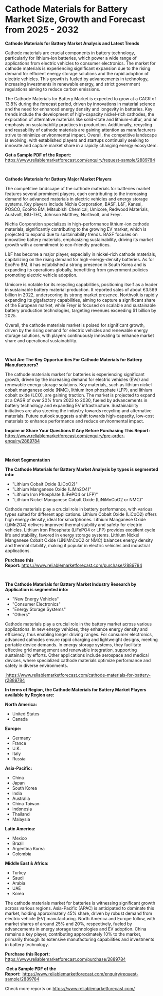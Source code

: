<p><h1>Cathode Materials for Battery Market Size, Growth and Forecast from 2025 - 2032</h1></p><p><strong>Cathode Materials for Battery Market Analysis and Latest Trends</strong></p>
<p><p>Cathode materials are crucial components in battery technology, particularly for lithium-ion batteries, which power a wide range of applications from electric vehicles to consumer electronics. The market for cathode materials is experiencing significant expansion due to the rising demand for efficient energy storage solutions and the rapid adoption of electric vehicles. This growth is fueled by advancements in technology, increasing investments in renewable energy, and strict government regulations aiming to reduce carbon emissions.</p><p>The Cathode Materials for Battery Market is expected to grow at a CAGR of 13.8% during the forecast period, driven by innovations in material science and the need for enhanced energy density and longevity in batteries. Key trends include the development of high-capacity nickel-rich cathodes, the exploration of alternative materials like solid-state and lithium-sulfur, and an emphasis on sustainability practices in production. Additionally, recycling and reusability of cathode materials are gaining attention as manufacturers strive to minimize environmental impact. Overall, the competitive landscape is evolving, with established players and startups continually seeking to innovate and capture market share in a rapidly changing energy ecosystem.</p></p>
<p><strong>Get a Sample PDF of the Report:&nbsp;</strong> <a href="https://www.reliablemarketforecast.com/enquiry/request-sample/2889784?utm_campaign=3050&utm_medium=2&utm_source=Github&utm_content=ia&utm_term=14032025&utm_id=cathode-materials-for-battery">https://www.reliablemarketforecast.com/enquiry/request-sample/2889784</a></p>
<p>&nbsp;</p>
<p><strong>Cathode Materials for Battery Major Market Players</strong></p>
<p><p>The competitive landscape of the cathode materials for batteries market features several prominent players, each contributing to the increasing demand for advanced materials in electric vehicles and energy storage systems. Key players include Nichia Corporation, BASF, L&F, Kansai, POSCO, EcoPro BM, Mitsubishi Chemical, Umicore, Redwood Materials, Austvolt, IBU-TEC, Johnson Matthey, Northvolt, and Freyr.</p><p>Nichia Corporation specializes in high-performance lithium-ion cathode materials, significantly contributing to the growing EV market, which is projected to expand due to sustainability trends. BASF focuses on innovative battery materials, emphasizing sustainability, driving its market growth with a commitment to eco-friendly practices. </p><p>L&F has become a major player, especially in nickel-rich cathode materials, capitalizing on the rising demand for high-energy-density batteries. As for EcoPro BM, it has established a strong presence in South Korea and is expanding its operations globally, benefitting from government policies promoting electric vehicle adoption. </p><p>Umicore is notable for its recycling capabilities, positioning itself as a leader in sustainable battery material production. It reported sales of about €3.569 billion in 2022, underscoring its strong market presence. Northvolt is rapidly expanding its gigafactory capabilities, aiming to capture a significant share of the European market, while Freyr is focused on scalable and sustainable battery production technologies, targeting revenues exceeding $1 billion by 2025.</p><p>Overall, the cathode materials market is poised for significant growth, driven by the rising demand for electric vehicles and renewable energy storage solutions, with players continuously innovating to enhance market share and operational sustainability.</p></p>
<p>&nbsp;</p>
<p><strong>What Are The Key Opportunities For Cathode Materials for Battery Manufacturers?</strong></p>
<p><p>The cathode materials market for batteries is experiencing significant growth, driven by the increasing demand for electric vehicles (EVs) and renewable energy storage solutions. Key materials, such as lithium nickel cobalt manganese oxide (NMC), lithium iron phosphate (LFP), and lithium cobalt oxide (LCO), are gaining traction. The market is projected to expand at a CAGR of over 20% from 2023 to 2030, fueled by advancements in battery technology and expanding EV infrastructure. Sustainability initiatives are also steering the industry towards recycling and alternative materials. Future outlook suggests a shift towards high-capacity, low-cost materials to enhance performance and reduce environmental impact.</p></p>
<p><strong>Inquire or Share Your Questions If Any Before Purchasing This Report:</strong> <a href="https://www.reliablemarketforecast.com/enquiry/pre-order-enquiry/2889784?utm_campaign=3050&utm_medium=2&utm_source=Github&utm_content=ia&utm_term=14032025&utm_id=cathode-materials-for-battery">https://www.reliablemarketforecast.com/enquiry/pre-order-enquiry/2889784</a></p>
<p>&nbsp;</p>
<p><strong>Market Segmentation</strong></p>
<p><strong>The Cathode Materials for Battery Market Analysis by types is segmented into:</strong></p>
<p><ul><li>"Lithium Cobalt Oxide (LiCoO2)"</li><li>"Lithium Manganese Oxide (LiMn2O4)"</li><li>"Lithium Iron Phosphate (LiFePO4 or LFP)"</li><li>"Lithium Nickel Manganese Cobalt Oxide (LiNiMnCoO2 or NMC)"</li></ul></p>
<p><p>Cathode materials play a crucial role in battery performance, with various types suited for different applications. Lithium Cobalt Oxide (LiCoO2) offers high energy density, ideal for smartphones. Lithium Manganese Oxide (LiMn2O4) delivers improved thermal stability and safety for electric vehicles. Lithium Iron Phosphate (LiFePO4 or LFP) provides excellent cycle life and stability, favored in energy storage systems. Lithium Nickel Manganese Cobalt Oxide (LiNiMnCoO2 or NMC) balances energy density and thermal stability, making it popular in electric vehicles and industrial applications.</p></p>
<p><strong>Purchase this Report:&nbsp;</strong><a href="https://www.reliablemarketforecast.com/purchase/2889784?utm_campaign=3050&utm_medium=2&utm_source=Github&utm_content=ia&utm_term=14032025&utm_id=cathode-materials-for-battery">https://www.reliablemarketforecast.com/purchase/2889784</a></p>
<p>&nbsp;</p>
<p><strong>The Cathode Materials for Battery Market Industry Research by Application is segmented into:</strong></p>
<p><ul><li>"New Energy Vehicles"</li><li>"Consumer Electronics"</li><li>"Energy Storage Systems"</li><li>"Others"</li></ul></p>
<p><p>Cathode materials play a crucial role in the battery market across various applications. In new energy vehicles, they enhance energy density and efficiency, thus enabling longer driving ranges. For consumer electronics, advanced cathodes ensure rapid charging and lightweight designs, meeting portable device demands. In energy storage systems, they facilitate effective grid management and renewable integration, supporting sustainability efforts. Other applications include aerospace and medical devices, where specialized cathode materials optimize performance and safety in diverse environments.</p></p>
<p><a href="https://www.reliablemarketforecast.com/cathode-materials-for-battery-r2889784?utm_campaign=3050&utm_medium=2&utm_source=Github&utm_content=ia&utm_term=14032025&utm_id=cathode-materials-for-battery">&nbsp;https://www.reliablemarketforecast.com/cathode-materials-for-battery-r2889784</a></p>
<p><strong>In terms of Region, the Cathode Materials for Battery Market Players available by Region are:</strong></p>
<p>
    <p> <strong> North America: </strong>
        <ul>
            <li>United States</li>
            <li>Canada</li>
        </ul>
        </p> 
    <p> <strong> Europe: </strong>
        <ul>
            <li>Germany</li>
            <li>France</li>
            <li>U.K.</li>
            <li>Italy</li>
            <li>Russia</li>
        </ul>
        </p> 
    <p> <strong> Asia-Pacific: </strong>
        <ul>
            <li>China</li>
            <li>Japan</li>
            <li>South Korea</li>
            <li>India</li>
            <li>Australia</li>
            <li>China Taiwan</li>
            <li>Indonesia</li>
            <li>Thailand</li>
            <li>Malaysia</li>
        </ul>
        </p> 
    <p> <strong> Latin America: </strong>
        <ul>
            <li>Mexico</li>
            <li>Brazil</li>
            <li>Argentina Korea</li>
            <li>Colombia</li>
        </ul>
        </p> 
    <p> <strong> Middle East & Africa: </strong>
        <ul>
            <li>Turkey</li>
            <li>Saudi</li>
            <li>Arabia</li>
            <li>UAE</li>
            <li>Korea</li>
        </ul>
    </p>
    </p>
<p><p>The cathode materials market for batteries is witnessing significant growth across various regions. Asia-Pacific (APAC) is anticipated to dominate this market, holding approximately 45% share, driven by robust demand from electric vehicle (EV) manufacturing. North America and Europe follow, with market shares of around 25% and 20%, respectively, fueled by advancements in energy storage technologies and EV adoption. China remains a key player, contributing approximately 10% to the market, primarily through its extensive manufacturing capabilities and investments in battery technology.</p></p>
<p><strong>Purchase this Report: </strong><a href="https://www.reliablemarketforecast.com/purchase/2889784?utm_campaign=3050&utm_medium=2&utm_source=Github&utm_content=ia&utm_term=14032025&utm_id=cathode-materials-for-battery">https://www.reliablemarketforecast.com/purchase/2889784</a></p>
<p>&nbsp;<strong>Get a Sample PDF of the Report:&nbsp;&nbsp;</strong><a href="https://www.reliablemarketforecast.com/enquiry/request-sample/2889784?utm_campaign=3050&utm_medium=2&utm_source=Github&utm_content=ia&utm_term=14032025&utm_id=cathode-materials-for-battery">https://www.reliablemarketforecast.com/enquiry/request-sample/2889784</a></p>
<p><strong></strong></p>
<p>Check more reports on <a href="https://www.reliablemarketforecast.com/?utm_campaign=3050&utm_medium=2&utm_source=Github&utm_content=ia&utm_term=14032025&utm_id=cathode-materials-for-battery">https://www.reliablemarketforecast.com/</a></p>